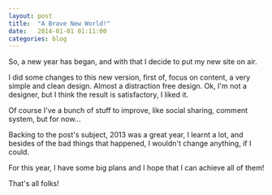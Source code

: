 ```yaml
---
layout: post
title:  "A Brave New World!"
date:   2014-01-01 01:11:00
categories: blog
---
```


So, a new year has began, and with that I decide to put my new site on air.

I did some changes to this new version, first of, focus on content, a very simple and clean design. Almost a distraction free design. Ok, I'm not a designer, but I think the result is satisfactory, I liked it.

Of course I've a bunch of stuff to improve, like social sharing, comment system, but for now...

Backing to the post's subject, 2013 was a great year, I learnt a lot, and besides of the bad things that happened, I wouldn't change anything, if I could.

For this year, I have some big plans and I hope that I can achieve all of them!

That's all folks!